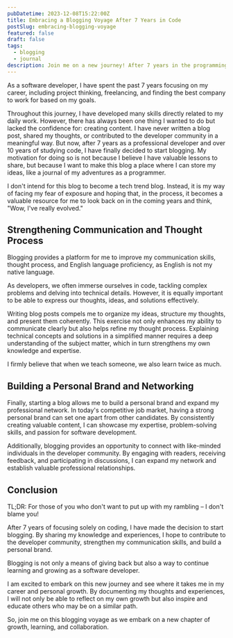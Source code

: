 ```yaml
---
pubDatetime: 2023-12-08T15:22:00Z
title: Embracing a Blogging Voyage After 7 Years in Code
postSlug: embracing-blogging-voyage
featured: false
draft: false
tags:
  - blogging
  - journal
description: Join me on a new journey! After 7 years in the programming trenches, I dicided to start a blog.
---
```


As a software developer, I have spent the past 7 years focusing on my career, including project thinking, freelancing, and finding the best company to work for based on my goals.

Throughout this journey, I have developed many skills directly related to my daily work. However, there has always been one thing I wanted to do but lacked the confidence for: creating content. I have never written a blog post, shared my thoughts, or contributed to the developer community in a meaningful way. But now, after 7 years as a professional developer and over 10 years of studying code, I have finally decided to start blogging. My motivation for doing so is not because I believe I have valuable lessons to share, but because I want to make this blog a place where I can store my ideas, like a journal of my adventures as a programmer.

I don't intend for this blog to become a tech trend blog. Instead, it is my way of facing my fear of exposure and hoping that, in the process, it becomes a valuable resource for me to look back on in the coming years and think, "Wow, I've really evolved."

## Strengthening Communication and Thought Process

Blogging provides a platform for me to improve my communication skills, thought process, and English language proficiency, as English is not my native language.

As developers, we often immerse ourselves in code, tackling complex problems and delving into technical details. However, it is equally important to be able to express our thoughts, ideas, and solutions effectively.

Writing blog posts compels me to organize my ideas, structure my thoughts, and present them coherently. This exercise not only enhances my ability to communicate clearly but also helps refine my thought process. Explaining technical concepts and solutions in a simplified manner requires a deep understanding of the subject matter, which in turn strengthens my own knowledge and expertise.

I firmly believe that when we teach someone, we also learn twice as much.

## Building a Personal Brand and Networking

Finally, starting a blog allows me to build a personal brand and expand my professional network. In today's competitive job market, having a strong personal brand can set one apart from other candidates. By consistently creating valuable content, I can showcase my expertise, problem-solving skills, and passion for software development.

Additionally, blogging provides an opportunity to connect with like-minded individuals in the developer community. By engaging with readers, receiving feedback, and participating in discussions, I can expand my network and establish valuable professional relationships.

## Conclusion

TL;DR: For those of you who don't want to put up with my rambling – I don't blame you!

After 7 years of focusing solely on coding, I have made the decision to start blogging. By sharing my knowledge and experiences, I hope to contribute to the developer community, strengthen my communication skills, and build a personal brand.

Blogging is not only a means of giving back but also a way to continue learning and growing as a software developer.

I am excited to embark on this new journey and see where it takes me in my career and personal growth. By documenting my thoughts and experiences, I will not only be able to reflect on my own growth but also inspire and educate others who may be on a similar path.

So, join me on this blogging voyage as we embark on a new chapter of growth, learning, and collaboration.
